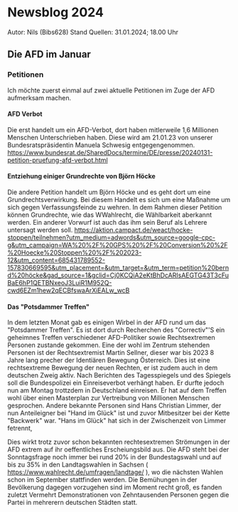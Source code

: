 # Newsblog 2024
Autor: Nils (Bibs628)
Stand Quellen: 31.01.2024; 18.00 Uhr

## Die AFD im Januar

### Petitionen
Ich möchte zuerst einmal auf zwei aktuelle Petitionen im Zuge der AFD aufmerksam machen. 

#### AFD Verbot
Die erst handelt um ein AFD-Verbot, dort haben mitlerweile 1,6 Millionen Menschen Unterschrieben haben. Diese wird am 21.01.23 von unserer Bundesratspräsidentin Manuela Schwesig entgegengenommen.
https://www.bundesrat.de/SharedDocs/termine/DE/presse/20240131-petition-pruefung-afd-verbot.html

#### Entziehung einiger Grundrechte von Björn Höcke
Die andere Petition handelt um Björn Höcke und es geht dort um eine Grundrechtsverwirkung. Bei diesem Handelt es sich um eine Maßnahme um sich gegen Verfassungsfeinde zu wehren. In dem Rahmen dieser Petition können Grundrechte, wie das WWahlrecht, die Wählbarkeit aberkannt werden. Ein anderer Vorwurf ist auch das ihm sein Beruf als Lehrere untersagt werden soll. 
https://aktion.campact.de/weact/hocke-stoppen/teilnehmen?utm_medium=adwords&utm_source=google-cpc-g&utm_campaign=WA%20%2F%20GPS%20%2F%20Conversion%20%2F%20Hoecke%20Stoppen%20%2F%202023-12&utm_content=685431789552-157830669595&utm_placement=&utm_target=&utm_term=petition%20bernd%20höcke&gad_source=1&gclid=Cj0KCQiA2eKtBhDcARIsAEGTG43T3cFuBaE6hP1QETBNxeoJ3LuiR1M952Q-cwd6EZm1hew2qECBfswaArXiEALw_wcB


#### Das "Potsdammer Treffen"

In dem letzten Monat gab es einigen Wirbel in der AFD rund um das "Potsdammer Treffen". Es ist dort durch Recherchen des "Correctiv"'S ein geheimnes Treffen verschiedener AFD-Politiker sowie Rechtsextremen Personen zustande gekommen. Eine der wohl im Zentrum stehenden Personen ist der Rechtsextremist Martin Sellner, dieser war bis 2023 8 Jahre lang precher der Identiären Bewegung Österreich. Dies ist eine rechtsextreme Bewegung der neuen Rechten, er ist zudem auch in dem deutschen Zweig aktiv. Nach Berichten des Tagesspiegels und des Spiegels soll die Bundespolizei ein Einreiseverbot verhängt haben. Er durfte jedoch nun am Montag trottzdem in Deutschland einreisen. Er hat auf dem Treffen wohl über einen Masterplan zur Vertreibung von Millionen Menschen gesprochen. 
Andere bekannte Personen sind Hans Christian Limmer, der nun Anteileigner bei "Hand im Glück" ist und zuvor Mitbesitzer bei der Kette "Backwerk" war. "Hans im Glück" hat sich in der Zwischenzeit von Limmer fetrennt,


 Dies wirkt trotz zuvor schon bekannten rechtesextremen Strömungen in der AFD extrem auf ihr oeffentliches Erscheiungsbild aus. Die AFD steht bei der Sonntagsfrage noch immer bei rund 20%  in der Bundestagswahl und auf bis zu 35% in den Landtagswahlen in Sachsen ( https://www.wahlrecht.de/umfragen/landtage/ ), wo die nächsten Wahlen schon im September stattfinden werden. Die Bemühungen in der Bevölkerung dagegen vorzugehen sind im Moment recht groß, es fanden zuletzt Vermehrt Demonstrationen von Zehntausenden Personen gegen die Partei in mehrerern deutschen Städten statt. 

 
